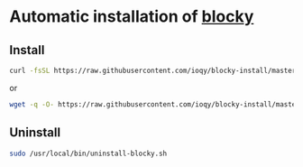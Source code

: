 # Automatic installation of [blocky](https://github.com/0xERR0R/blocky)


## Install

```bash
curl -fsSL https://raw.githubusercontent.com/ioqy/blocky-install/master/install.sh | sudo bash
```

or

```bash
wget -q -O- https://raw.githubusercontent.com/ioqy/blocky-install/master/install.sh | sudo bash
```

## Uninstall

```bash
sudo /usr/local/bin/uninstall-blocky.sh
```
